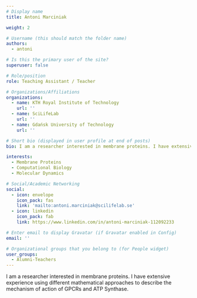 ```yaml
---
# Display name
title: Antoni Marciniak

weight: 2

# Username (this should match the folder name)
authors:
  - antoni

# Is this the primary user of the site?
superuser: false

# Role/position
role: Teaching Assistant / Teacher

# Organizations/Affiliations
organizations:
  - name: KTH Royal Institute of Technology
    url: ''
  - name: SciLifeLab
    url: ''
  - name: Gdańsk University of Technology
    url: ''

# Short bio (displayed in user profile at end of posts)
bio: I am a researcher interested in membrane proteins. I have extensive experience using different mathematical approaches to describe the mechanism of action of GPCRs and ATP Synthase.

interests:
  - Membrane Proteins
  - Computational Biology
  - Molecular Dynamics

# Social/Academic Networking
social:
  - icon: envelope
    icon_pack: fas
    link: 'mailto:antoni.marciniak@scilifelab.se'
  - icon: linkedin
    icon_pack: fab
    link: https://www.linkedin.com/in/antoni-marciniak-112092233

# Enter email to display Gravatar (if Gravatar enabled in Config)
email: ''

# Organizational groups that you belong to (for People widget)
user_groups:
  - Alumni-Teachers
---
```


I am a researcher interested in membrane proteins. I have extensive experience using different mathematical approaches to describe the mechanism of action of GPCRs and ATP Synthase.

